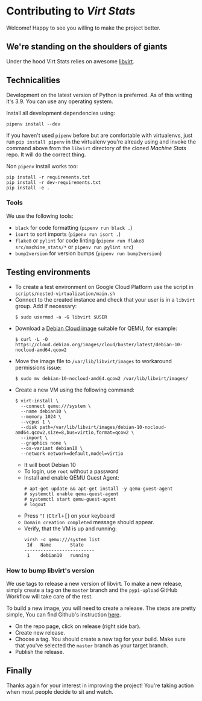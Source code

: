 # Contributing to _Virt Stats_

Welcome! Happy to see you willing to make the project better.

## We're standing on the shoulders of giants

Under the hood Virt Stats relies on awesome [libvirt](https://libvirt.org/).

## Technicalities

Development on the latest version of Python is preferred. As of this writing it's 3.9. You can use any operating system.

Install all development dependencies using:

```
pipenv install --dev
```

If you haven't used `pipenv` before but are comfortable with virtualenvs, just run `pip install pipenv` in the virtualenv you're already using and invoke the command above from the `libvirt` directory of the cloned _Machine Stats_ repo. It will do the correct thing.

Non `pipenv` install works too:

```
pip install -r requirements.txt
pip install -r dev-requirements.txt
pip install -e .
```

### Tools

We use the following tools:

* `black` for code formatting (`pipenv run black .`)
* `isort` to sort imports (`pipenv run isort .`)
* `flake8` or `pylint` for code linting (`pipenv run flake8
  src/machine_stats/*` or `pipenv run pylint src`)
* `bump2version` for version bumps (`pipenv run bump2version`)

## Testing environments

- To create a test environment on Google Cloud Platform use the script in `scripts/nested-virtualization/main.sh`
- Connect to the created instance and check that your user is in a `libvirt` group. Add if necessary:
    ```
    $ sudo usermod -a -G libvirt $USER
    ```
- Download a [Debian Cloud image](https://cloud.debian.org/images/cloud/) suitable for QEMU, for example:
    ```
    $ curl -L -O https://cloud.debian.org/images/cloud/buster/latest/debian-10-nocloud-amd64.qcow2
    ```
- Move the image file to `/var/lib/libvirt/images` to workaround permissions issue:
    ```
    $ sudo mv debian-10-nocloud-amd64.qcow2 /var/lib/libvirt/images/
    ```
- Create a new VM using the following command:
    ```
    $ virt-install \
      --connect qemu:///system \
      --name debian10 \
      --memory 1024 \
      --vcpus 1 \
      --disk path=/var/lib/libvirt/images/debian-10-nocloud-amd64.qcow2,size=8,bus=virtio,format=qcow2 \
      --import \
      --graphics none \
      --os-variant debian10 \
      --network network=default,model=virtio
    ```
  * It will boot Debian 10
  * To login, use `root` without a password
  * Install and enable QEMU Guest Agent:
      ```
      # apt-get update && apt-get install -y qemu-guest-agent
      # systemctl enable qemu-quest-agent
      # systemctl start qemu-guest-agent
      # logout
      ```
  * Press `^[` (<kbd>Ctrl+[</kbd>) on your keyboard
  * `Domain creation completed` message should appear.
  * Verify, that the VM is up and running:
      ```
      virsh -c qemu:///system list
       Id   Name       State
      --------------------------
       1    debian10   running
      ```

### How to bump libvirt's version

We use tags to release a new version of libvirt. To make a new release, simply create a tag on the `master` branch and the `pypi-upload` GitHub Workflow will take care of the rest.

To build a new image, you will need to create a release. The steps are pretty simple, You can find Github's instruction [here](https://docs.github.com/en/repositories/releasing-projects-on-github/managing-releases-in-a-repository#creating-a-release).

* On the repo page, click on release (right side bar).
* Create new release.
* Choose a tag. You should create a new tag for your build. Make sure that you've selected the `master` branch as your target branch.
* Publish the release.

## Finally

Thanks again for your interest in improving the project! You're taking action
when most people decide to sit and watch.
